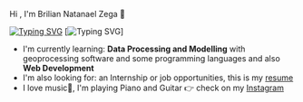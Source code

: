 Hi , I'm Brilian Natanael Zega 👋

[![Typing SVG](https://readme-typing-svg.herokuapp.com/?lines=I+graduated+from;Bandung+Institute+of+Technology;majoring+in+Geophysical+Engineering)](https://git.io/typing-svg)
[![Typing SVG](https://camo.githubusercontent.com/455be3a3fb7c8df894c8c03946ad019f6db5c5ebf84c64a603c9c00e035b9615/68747470733a2f2f696d672e736869656c64732e696f2f62616467652f2d48544d4c2d6335383534353f7374796c653d666f722d7468652d6261646765266c6f676f3d68746d6c35266c6f676f436f6c6f723d633538353435266c6162656c436f6c6f723d323832383238)]
  * I'm currently learning: **Data Processing and Modelling** with geoprocessing software and some programming languages and also **Web Development**
  * I'm also looking for: an Internship or job opportunities, this is my [resume](https://drive.google.com/file/d/1AYFnFo-p27ufQvTnUbi7flubr73RzIAC/view?usp=drivesdk)
  * I love music🎵, I'm playing Piano and Guitar 👉 check on my [Instagram](https://www.instagram.com/brilaja/)
